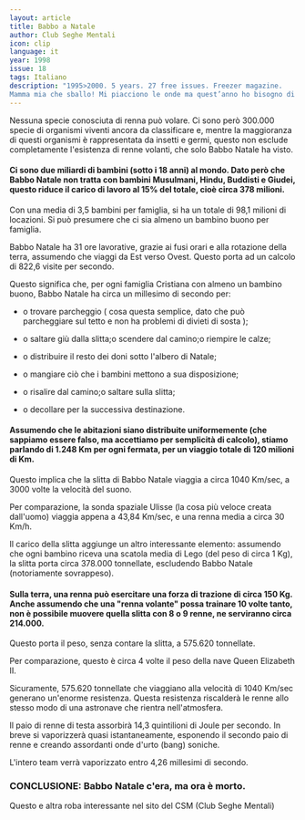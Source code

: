 ```yaml
---
layout: article
title: Babbo a Natale
author: Club Seghe Mentali
icon: clip
language: it
year: 1998
issue: 18
tags: Italiano
description: "1995>2000. 5 years. 27 free issues. Freezer magazine.
Mamma mia che sballo! Mi piacciono le onde ma quest’anno ho bisogno di caldo, America, Florida... Miami."
---
```


Nessuna specie conosciuta di renna può volare. Ci sono però 300.000 specie di organismi viventi ancora da classificare e, mentre la maggioranza di questi organismi è rappresentata da insetti e germi, questo non esclude completamente l'esistenza di renne volanti, che solo Babbo Natale ha visto.


#### Ci sono due miliardi di bambini (sotto i 18 anni) al mondo. Dato però che Babbo Natale non tratta con bambini Musulmani, Hindu, Buddisti e Giudei, questo riduce il carico di lavoro al 15% del totale, cioè circa 378 milioni.

Con una media di 3,5 bambini per famiglia, si ha un totale di 98,1 milioni di locazioni. Si può presumere che ci sia almeno un bambino buono per famiglia.

Babbo Natale ha 31 ore lavorative, grazie ai fusi orari e alla rotazione della terra, assumendo che viaggi da Est verso Ovest. Questo porta ad un calcolo di 822,6 visite per secondo.

Questo significa che, per ogni famiglia Cristiana con almeno un bambino buono, Babbo Natale ha circa un millesimo di secondo per:

- o trovare parcheggio ( cosa questa semplice, dato che può parcheggiare sul tetto e non ha problemi di divieti di sosta );

- o saltare giù dalla slitta;o scendere dal camino;o riempire le calze;

- o distribuire il resto dei doni sotto l'albero di Natale;

- o mangiare ciò che i bambini mettono a sua disposizione;

- o risalire dal camino;o saltare sulla slitta;

- o decollare per la successiva destinazione.

#### Assumendo che le abitazioni siano distribuite uniformemente (che sappiamo essere falso, ma accettiamo per semplicità di calcolo), stiamo parlando di 1.248 Km per ogni fermata, per un viaggio totale di 120 milioni di Km.

Questo implica che la slitta di Babbo Natale viaggia a circa 1040 Km/sec, a 3000 volte la velocità del suono.

Per comparazione, la sonda spaziale Ulisse (la cosa più veloce creata dall'uomo) viaggia appena a 43,84 Km/sec, e una renna media a circa 30 Km/h.

Il carico della slitta aggiunge un altro interessante elemento: assumendo che ogni bambino riceva una scatola media di Lego (del peso di circa 1 Kg), la slitta porta circa 378.000 tonnellate, escludendo Babbo Natale (notoriamente sovrappeso).


#### Sulla terra, una renna può esercitare una forza di trazione di circa 150 Kg. Anche assumendo che una "renna volante" possa trainare 10 volte tanto, non è possibile muovere quella slitta con 8 o 9 renne, ne serviranno circa 214.000.

Questo porta il peso, senza contare la slitta, a 575.620 tonnellate.

Per comparazione, questo è circa 4 volte il peso della nave Queen Elizabeth II.

Sicuramente, 575.620 tonnellate che viaggiano alla velocità di 1040 Km/sec generano un'enorme resistenza. Questa resistenza riscalderà le renne allo stesso modo di una astronave che rientra nell'atmosfera.

Il paio di renne di testa assorbirà 14,3 quintilioni di Joule per secondo. In breve si vaporizzerà quasi istantaneamente, esponendo il secondo paio di renne e creando assordanti onde d'urto (bang) soniche.

L'intero team verrà vaporizzato entro 4,26 millesimi di secondo.

### CONCLUSIONE: Babbo Natale c'era, ma ora è morto.

Questo e altra roba interessante nel sito del CSM (Club Seghe Mentali)
